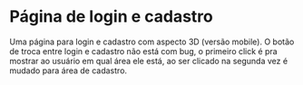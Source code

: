 # Página de login e cadastro
Uma página para login e cadastro com aspecto 3D (versão mobile).
O botão de troca entre login e cadastro não está com bug,
o primeiro click é pra mostrar ao usuário em qual área ele está, 
ao ser clicado na segunda vez é mudado para área de cadastro.
